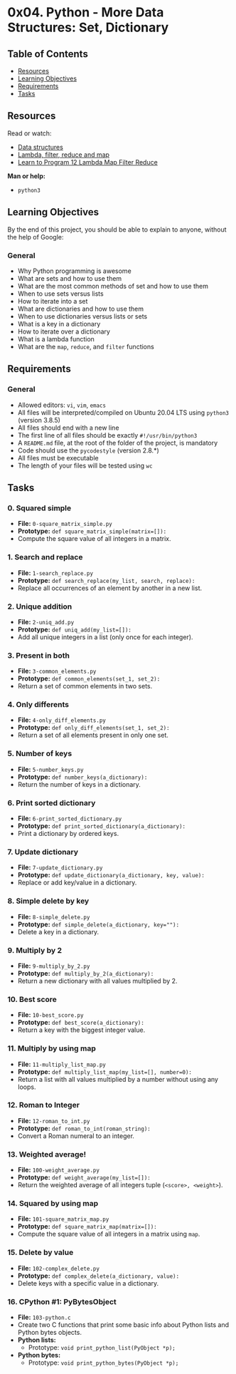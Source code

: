 # 0x04. Python - More Data Structures: Set, Dictionary

## Table of Contents

- [Resources](#resources)
- [Learning Objectives](#learning-objectives)
- [Requirements](#requirements)
- [Tasks](#tasks)

## Resources

Read or watch:
- [Data structures](https://docs.python.org/3/tutorial/datastructures.html)
- [Lambda, filter, reduce and map](https://docs.python.org/3/howto/functional.html)
- [Learn to Program 12 Lambda Map Filter Reduce](https://www.youtube.com/watch?v=1GAC6KQUPeg)

**Man or help:**
- `python3`

## Learning Objectives

By the end of this project, you should be able to explain to anyone, without the help of Google:

### General
- Why Python programming is awesome
- What are sets and how to use them
- What are the most common methods of set and how to use them
- When to use sets versus lists
- How to iterate into a set
- What are dictionaries and how to use them
- When to use dictionaries versus lists or sets
- What is a key in a dictionary
- How to iterate over a dictionary
- What is a lambda function
- What are the `map`, `reduce`, and `filter` functions

## Requirements

### General
- Allowed editors: `vi`, `vim`, `emacs`
- All files will be interpreted/compiled on Ubuntu 20.04 LTS using `python3` (version 3.8.5)
- All files should end with a new line
- The first line of all files should be exactly `#!/usr/bin/python3`
- A `README.md` file, at the root of the folder of the project, is mandatory
- Code should use the `pycodestyle` (version 2.8.*)
- All files must be executable
- The length of your files will be tested using `wc`

## Tasks

### 0. Squared simple
- **File:** `0-square_matrix_simple.py`
- **Prototype:** `def square_matrix_simple(matrix=[]):`
- Compute the square value of all integers in a matrix.

### 1. Search and replace
- **File:** `1-search_replace.py`
- **Prototype:** `def search_replace(my_list, search, replace):`
- Replace all occurrences of an element by another in a new list.

### 2. Unique addition
- **File:** `2-uniq_add.py`
- **Prototype:** `def uniq_add(my_list=[]):`
- Add all unique integers in a list (only once for each integer).

### 3. Present in both
- **File:** `3-common_elements.py`
- **Prototype:** `def common_elements(set_1, set_2):`
- Return a set of common elements in two sets.

### 4. Only differents
- **File:** `4-only_diff_elements.py`
- **Prototype:** `def only_diff_elements(set_1, set_2):`
- Return a set of all elements present in only one set.

### 5. Number of keys
- **File:** `5-number_keys.py`
- **Prototype:** `def number_keys(a_dictionary):`
- Return the number of keys in a dictionary.

### 6. Print sorted dictionary
- **File:** `6-print_sorted_dictionary.py`
- **Prototype:** `def print_sorted_dictionary(a_dictionary):`
- Print a dictionary by ordered keys.

### 7. Update dictionary
- **File:** `7-update_dictionary.py`
- **Prototype:** `def update_dictionary(a_dictionary, key, value):`
- Replace or add key/value in a dictionary.

### 8. Simple delete by key
- **File:** `8-simple_delete.py`
- **Prototype:** `def simple_delete(a_dictionary, key=""):`
- Delete a key in a dictionary.

### 9. Multiply by 2
- **File:** `9-multiply_by_2.py`
- **Prototype:** `def multiply_by_2(a_dictionary):`
- Return a new dictionary with all values multiplied by 2.

### 10. Best score
- **File:** `10-best_score.py`
- **Prototype:** `def best_score(a_dictionary):`
- Return a key with the biggest integer value.

### 11. Multiply by using map
- **File:** `11-multiply_list_map.py`
- **Prototype:** `def multiply_list_map(my_list=[], number=0):`
- Return a list with all values multiplied by a number without using any loops.

### 12. Roman to Integer
- **File:** `12-roman_to_int.py`
- **Prototype:** `def roman_to_int(roman_string):`
- Convert a Roman numeral to an integer.

### 13. Weighted average!
- **File:** `100-weight_average.py`
- **Prototype:** `def weight_average(my_list=[]):`
- Return the weighted average of all integers tuple (`<score>, <weight>`).

### 14. Squared by using map
- **File:** `101-square_matrix_map.py`
- **Prototype:** `def square_matrix_map(matrix=[]):`
- Compute the square value of all integers in a matrix using `map`.

### 15. Delete by value
- **File:** `102-complex_delete.py`
- **Prototype:** `def complex_delete(a_dictionary, value):`
- Delete keys with a specific value in a dictionary.

### 16. CPython #1: PyBytesObject
- **File:** `103-python.c`
- Create two C functions that print some basic info about Python lists and Python bytes objects.
- **Python lists:**
  - Prototype: `void print_python_list(PyObject *p);`
- **Python bytes:**
  - Prototype: `void print_python_bytes(PyObject *p);`
